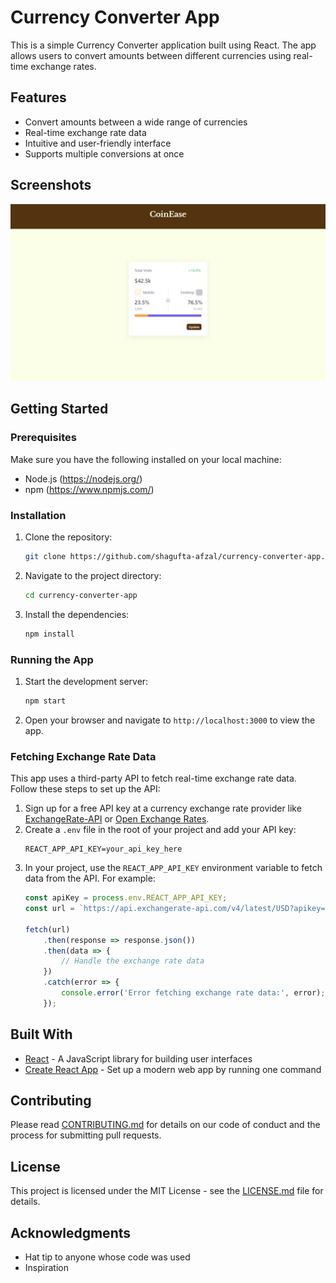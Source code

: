 # Currency Converter App

This is a simple Currency Converter application built using React. The app allows users to convert amounts between different currencies using real-time exchange rates.

## Features

- Convert amounts between a wide range of currencies
- Real-time exchange rate data
- Intuitive and user-friendly interface
- Supports multiple conversions at once

## Screenshots
![Screenshot 1](./public/assets/EaseUS_2024_05_18_21_34_44.png)

## Getting Started

### Prerequisites

Make sure you have the following installed on your local machine:

- Node.js (https://nodejs.org/)
- npm (https://www.npmjs.com/)

### Installation

1. Clone the repository:
    ```bash
    git clone https://github.com/shagufta-afzal/currency-converter-app.git
    ```
2. Navigate to the project directory:
    ```bash
    cd currency-converter-app
    ```
3. Install the dependencies:
    ```bash
    npm install
    ```

### Running the App

1. Start the development server:
    ```bash
    npm start
    ```
2. Open your browser and navigate to `http://localhost:3000` to view the app.

### Fetching Exchange Rate Data

This app uses a third-party API to fetch real-time exchange rate data. Follow these steps to set up the API:

1. Sign up for a free API key at a currency exchange rate provider like [ExchangeRate-API](https://www.exchangerate-api.com/) or [Open Exchange Rates](https://openexchangerates.org/).
2. Create a `.env` file in the root of your project and add your API key:
    ```env
    REACT_APP_API_KEY=your_api_key_here
    ```
3. In your project, use the `REACT_APP_API_KEY` environment variable to fetch data from the API. For example:
    ```javascript
    const apiKey = process.env.REACT_APP_API_KEY;
    const url = `https://api.exchangerate-api.com/v4/latest/USD?apikey=${apiKey}`;

    fetch(url)
        .then(response => response.json())
        .then(data => {
            // Handle the exchange rate data
        })
        .catch(error => {
            console.error('Error fetching exchange rate data:', error);
        });
    ```

## Built With

- [React](https://reactjs.org/) - A JavaScript library for building user interfaces
- [Create React App](https://create-react-app.dev/) - Set up a modern web app by running one command

## Contributing

Please read [CONTRIBUTING.md](CONTRIBUTING.md) for details on our code of conduct and the process for submitting pull requests.

## License

This project is licensed under the MIT License - see the [LICENSE.md](LICENSE.md) file for details.

## Acknowledgments

- Hat tip to anyone whose code was used
- Inspiration
